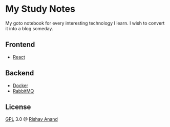 # My Study Notes

My goto notebook for every interesting technology I learn. I wish to convert it into a blog someday.

## Frontend

- [React](https://github.com/rishavanand/my-notes/tree/master/ReactJS)

## Backend

- [Docker](https://github.com/rishavanand/my-notes/tree/master/Docker)
- [RabbitMQ](https://github.com/rishavanand/my-notes/tree/master/RabbitMQ)

## License

[GPL](https://github.com/rishavanand/my-notes/blob/master/LICENSE) 3.0 @ [Rishav Anand](https://rishavanand.com)
